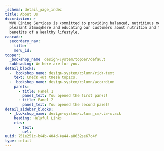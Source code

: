 ```yaml
---
_schema: detail_page_index
title: About Us
description: >-
  WVU Dining Services is committed to providing balanced, nutritious meals in a
  pleasant atmosphere and educating our customers about nutrition and the
  benefits of a healthy lifestyle.
cascade:
  secondary_nav:
    title:
    menu_id:
topper:
  _bookshop_name: design-system/topper/default
  subheading: We here are for you.
detail_blocks:
  - _bookshop_name: design-system/column/rich-text
    text: Check out these topics.
  - _bookshop_name: design-system/column/accordion
    panels:
      - title: Panel 1
        panel_text: You opened the first panel!
      - title: Panel 2
        panel_text: You opened the second panel!
detail_sidebar_blocks:
  - _bookshop_name: design-system/column_sm/cta-stack
    heading: Helpful Links
    ctas:
      - text:
        url:
uuid: 751e251c-b64b-404d-8a44-a8632ee67c4f
type: detail
---
```

